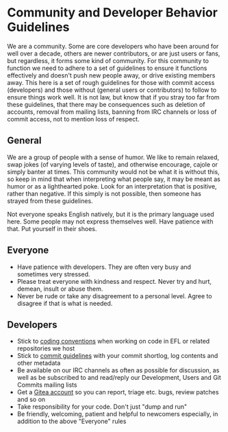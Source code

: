 # Community and Developer Behavior Guidelines

We are a community. Some are core developers who have been around for well over a decade, others are newer contributors, or are just users or fans, but regardless, it forms some kind of community. For this community to function we need to adhere to a set of guidelines to ensure it functions effectively and doesn't push new people away, or drive existing members away. This here is a set of rough guidelines for those with commit access (developers) and those without (general users or contributors) to follow to ensure things work well. It is not law, but know that if you stray too far from these guidelines, that there may be consequences such as deletion of accounts, removal from mailing lists, banning from IRC channels or loss of commit access, not to mention loss of respect.

## General

We are a group of people with a sense of humor. We like to remain relaxed, swap jokes (of varying levels of taste), and otherwise encourage, cajole or simply banter at times. This community would not be what it is without this, so keep in mind that when interpreting what people say, it may be meant as humor or as a lighthearted poke. Look for an interpretation that is positive, rather than negative. If this simply is not possible, then someone has strayed from these guidelines.

Not everyone speaks English natively, but it is the primary language used here. Some people may not express themselves well. Have patience with that. Put yourself in their shoes.

## Everyone

  * Have patience with developers. They are often very busy and sometimes very stressed.
  * Please treat everyone with kindness and respect. Never try and hurt, demean, insult or abuse them.
  * Never be rude or take any disagreement to a personal level. Agree to disagree if that is what is needed.

## Developers

  * Stick to [coding conventions](https://www.enlightenment.org/contrib/devs/coding-conventions.md) when working on code in EFL or related repositories we host
  * Stick to [commit guidelines](https://www.enlightenment.org/contrib/devs/git-guide.md) with your commit shortlog, log contents and other metadata
  * Be available on our IRC channels as often as possible for discussion, as well as be subscribed to and read/reply our Development, Users and Git Commits mailing lists
  * Get a [Gitea account](https://git.enlightenment.org) so you can report, triage etc. bugs, review patches and so on
  * Take responsibility for your code. Don't just "dump and run"
  * Be friendly, welcoming, patient and helpful to newcomers especially, in addition to the above "Everyone" rules
